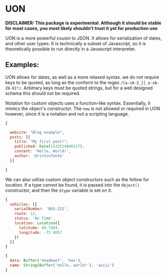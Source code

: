 # UON

**DISCLAIMER: This package is experimental. Although it should be stable for most cases, you most likely shouldn't trust it yet for production use**

UON is a more powerful cousin to JSON. It allows for serialization of dates, and other user types. It is technically a subset of Javascript, so it is theoretically possible to run directly in a Javascript interpreter.

## Examples:

UON allows for dates, as well as a more relaxed syntax. we do not require keys to be quoted, as long as the conform to the regex `/[a-zA-Z_][_a-zA-Z0-9]*/`. Arbitrary keys must be quoted strings, but for a well designed schema this should not be required.

Notation for custom objects uses a function-like syntax. Essentially, it mimics the object's constructor. The `new` is not allowed or required in UON however, since it is a notation and not a scripting language.

```js
{

  website: "Blog example",
  posts: [{
    title: "My first post!",
    published: Date(1532524806137),
    content: 'Hello, World!',
    author: '@richinfante'
  }]

}
```

We can also utilize custom object constructors such as the follow for location. If a type cannot be found, it is passed into the `Object()` constructor, and then the `$type` variable is set on it.

```js
{
  vehicles: [{
    serialNumber: 'BUS-122',
    route: 12,
    status: 'On Time',
    location: Location({
      latitude: 40.7484,
      longitude: -73.9857
    })
  }]
}

```

```js
{
  data: Buffer('deadbeef', 'hex'),
  name: String(Buffer('hello, world!'), 'ascii')
}
```